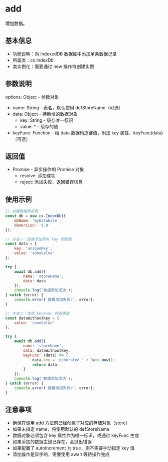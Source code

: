 # add

增加数据。

## 基本信息

- 功能说明：向 IndexedDB 数据库中添加单条数据记录
- 所属类：cx.IndexDb
- 类实例化：需要通过 new 操作符创建实例

## 参数说明

options: Object - 参数对象
- name: String - 表名，默认使用 defStoreName（可选）
- data: Object - 待新增的数据对象
  - key: String - 级存唯一标识
  - value: * - 级存的值
- keyFunc: Function - 给 data 数据构造键值，附加 key 属性，keyFunc(data)（可选）

## 返回值

- Promise - 异步操作的 Promise 对象
  - resolve: 添加成功
  - reject: 添加失败，返回错误信息

## 使用示例

```javascript
// 创建数据库实例
const db = new cx.IndexDb({
    dbName: 'myDatabase',
    dbVersion: '1.0'
});

// 方式一：直接添加带有 key 的数据
const data = {
    key: 'uniqueKey',
    value: 'someValue'
};

try {
    await db.add({
        name: 'storeName',
        data: data
    });
    console.log('数据添加成功');
} catch (error) {
    console.error('数据添加失败:', error);
}

// 方式二：使用 keyFunc 构造键值
const dataWithoutKey = {
    value: 'someValue'
};

try {
    await db.add({
        name: 'storeName',
        data: dataWithoutKey,
        keyFunc: (data) => {
            data.key = 'generated_' + Date.now();
            return data;
        }
    });
    console.log('数据添加成功');
} catch (error) {
    console.error('数据添加失败:', error);
}
```

## 注意事项

- 确保在调用 add 方法前已经创建了对应的存储对象（store）
- 如果未指定 name，将使用默认的 defStoreName
- 数据对象必须包含 key 属性作为唯一标识，或通过 keyFunc 生成
- 如果添加的数据主键已存在，会抛出错误
- 如果配置了 autoIncrement 为 true，则不需要手动指定 key 值
- 添加操作是异步的，需要使用 await 等待操作完成